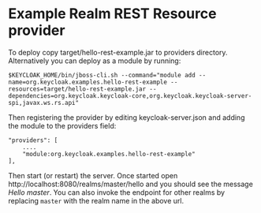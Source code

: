 Example Realm REST Resource provider
====================================

To deploy copy target/hello-rest-example.jar to providers directory. Alternatively you can deploy as a module by running:

    $KEYCLOAK_HOME/bin/jboss-cli.sh --command="module add --name=org.keycloak.examples.hello-rest-example --resources=target/hello-rest-example.jar --dependencies=org.keycloak.keycloak-core,org.keycloak.keycloak-server-spi,javax.ws.rs.api"

Then registering the provider by editing keycloak-server.json and adding the module to the providers field:

    "providers": [
        ....
        "module:org.keycloak.examples.hello-rest-example"
    ],

Then start (or restart) the server. Once started open http://localhost:8080/realms/master/hello and you should see the message _Hello master_.
You can also invoke the endpoint for other realms by replacing `master` with the realm name in the above url.